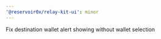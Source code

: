 ```yaml
---
'@reservoir0x/relay-kit-ui': minor
---
```


Fix destination wallet alert showing without wallet selection
